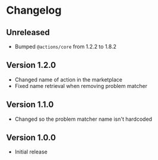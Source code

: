 # Changelog

## Unreleased

- Bumped `@actions/core` from 1.2.2 to 1.8.2

## Version 1.2.0

- Changed name of action in the marketplace
- Fixed name retrieval when removing problem matcher

## Version 1.1.0

- Changed so the problem matcher name isn't hardcoded

## Version 1.0.0

- Initial release
